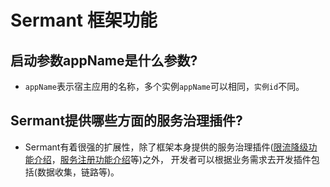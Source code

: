 # Sermant 框架功能

## 启动参数appName是什么参数?

- `appName`表示宿主应用的名称，多个实例`appName`可以相同，`实例id`不同。

## Sermant提供哪些方面的服务治理插件?

- Sermant有着很强的扩展性，除了框架本身提供的服务治理插件([限流降级功能介绍](../../plugin/flowcontrol.md)，[服务注册功能介绍](../../plugin/registry/README.md)等)之外， 开发者可以根据业务需求去开发插件包括(数据收集，链路等)。

